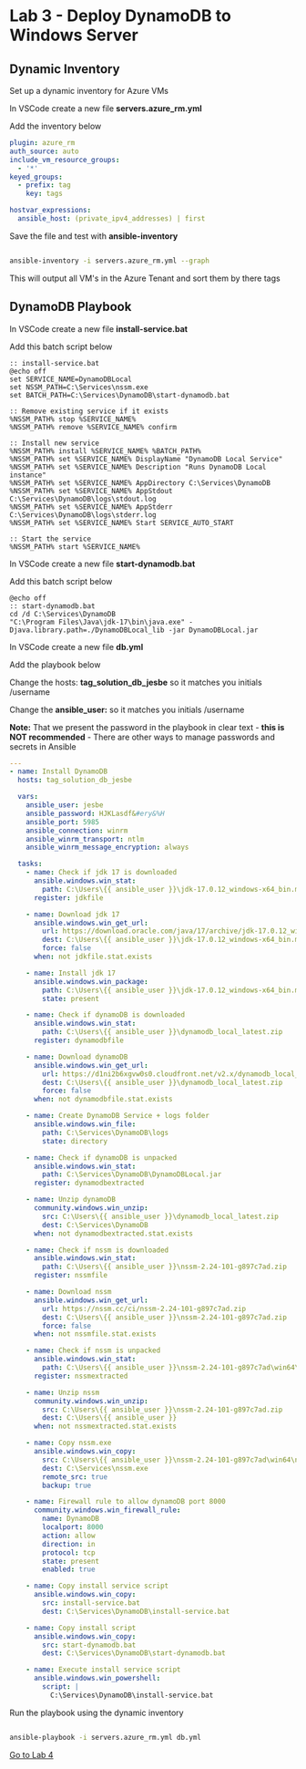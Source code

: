 # Lab 3 - Deploy DynamoDB to Windows Server

## Dynamic Inventory

Set up a dynamic inventory for Azure VMs

In VSCode create a new file __servers.azure_rm.yml__

Add the inventory below

```yaml
plugin: azure_rm
auth_source: auto
include_vm_resource_groups:
  - '*'
keyed_groups:
  - prefix: tag
    key: tags

hostvar_expressions:
  ansible_host: (private_ipv4_addresses) | first

```

Save the file and test with __ansible-inventory__

```bash

ansible-inventory -i servers.azure_rm.yml --graph

```

This will output all VM's in the Azure Tenant and sort them by there tags

## DynamoDB Playbook

In VSCode create a new file __install-service.bat__

Add this batch script below

```batch
:: install-service.bat
@echo off
set SERVICE_NAME=DynamoDBLocal
set NSSM_PATH=C:\Services\nssm.exe
set BATCH_PATH=C:\Services\DynamoDB\start-dynamodb.bat

:: Remove existing service if it exists
%NSSM_PATH% stop %SERVICE_NAME%
%NSSM_PATH% remove %SERVICE_NAME% confirm

:: Install new service
%NSSM_PATH% install %SERVICE_NAME% %BATCH_PATH%
%NSSM_PATH% set %SERVICE_NAME% DisplayName "DynamoDB Local Service"
%NSSM_PATH% set %SERVICE_NAME% Description "Runs DynamoDB Local instance"
%NSSM_PATH% set %SERVICE_NAME% AppDirectory C:\Services\DynamoDB
%NSSM_PATH% set %SERVICE_NAME% AppStdout C:\Services\DynamoDB\logs\stdout.log
%NSSM_PATH% set %SERVICE_NAME% AppStderr C:\Services\DynamoDB\logs\stderr.log
%NSSM_PATH% set %SERVICE_NAME% Start SERVICE_AUTO_START

:: Start the service
%NSSM_PATH% start %SERVICE_NAME%

```

In VSCode create a new file __start-dynamodb.bat__

Add this batch script below

```batch
@echo off
:: start-dynamodb.bat
cd /d C:\Services\DynamoDB
"C:\Program Files\Java\jdk-17\bin\java.exe" -Djava.library.path=./DynamoDBLocal_lib -jar DynamoDBLocal.jar

```

In VSCode create a new file __db.yml__

Add the playbook below

Change the hosts: __tag_solution_db_jesbe__ so it matches you initials /username

Change the __ansible_user:__ so it matches you initials /username

__Note:__ That we present the password in the playbook in clear text - __this is NOT recommended__ - There are other ways to manage passwords and secrets in Ansible

```yaml
---
- name: Install DynamoDB
  hosts: tag_solution_db_jesbe

  vars:
    ansible_user: jesbe
    ansible_password: HJKLasdf&#ery&%H
    ansible_port: 5985
    ansible_connection: winrm
    ansible_winrm_transport: ntlm
    ansible_winrm_message_encryption: always

  tasks:
    - name: Check if jdk 17 is downloaded
      ansible.windows.win_stat:
        path: C:\Users\{{ ansible_user }}\jdk-17.0.12_windows-x64_bin.msi
      register: jdkfile

    - name: Download jdk 17
      ansible.windows.win_get_url:
        url: https://download.oracle.com/java/17/archive/jdk-17.0.12_windows-x64_bin.msi
        dest: C:\Users\{{ ansible_user }}\jdk-17.0.12_windows-x64_bin.msi
        force: false
      when: not jdkfile.stat.exists

    - name: Install jdk 17
      ansible.windows.win_package:
        path: C:\Users\{{ ansible_user }}\jdk-17.0.12_windows-x64_bin.msi
        state: present

    - name: Check if dynamoDB is downloaded
      ansible.windows.win_stat:
        path: C:\Users\{{ ansible_user }}\dynamodb_local_latest.zip
      register: dynamodbfile

    - name: Download dynamoDB
      ansible.windows.win_get_url:
        url: https://d1ni2b6xgvw0s0.cloudfront.net/v2.x/dynamodb_local_latest.zip
        dest: C:\Users\{{ ansible_user }}\dynamodb_local_latest.zip
        force: false
      when: not dynamodbfile.stat.exists

    - name: Create DynamoDB Service + logs folder
      ansible.windows.win_file:
        path: C:\Services\DynamoDB\logs
        state: directory

    - name: Check if dynamoDB is unpacked
      ansible.windows.win_stat:
        path: C:\Services\DynamoDB\DynamoDBLocal.jar
      register: dynamodbextracted

    - name: Unzip dynamoDB
      community.windows.win_unzip:
        src: C:\Users\{{ ansible_user }}\dynamodb_local_latest.zip
        dest: C:\Services\DynamoDB
      when: not dynamodbextracted.stat.exists

    - name: Check if nssm is downloaded
      ansible.windows.win_stat:
        path: C:\Users\{{ ansible_user }}\nssm-2.24-101-g897c7ad.zip
      register: nssmfile

    - name: Download nssm
      ansible.windows.win_get_url:
        url: https://nssm.cc/ci/nssm-2.24-101-g897c7ad.zip
        dest: C:\Users\{{ ansible_user }}\nssm-2.24-101-g897c7ad.zip
        force: false
      when: not nssmfile.stat.exists

    - name: Check if nssm is unpacked
      ansible.windows.win_stat:
        path: C:\Users\{{ ansible_user }}\nssm-2.24-101-g897c7ad\win64\nssm.exe
      register: nssmextracted

    - name: Unzip nssm
      community.windows.win_unzip:
        src: C:\Users\{{ ansible_user }}\nssm-2.24-101-g897c7ad.zip
        dest: C:\Users\{{ ansible_user }}
      when: not nssmextracted.stat.exists

    - name: Copy nssm.exe
      ansible.windows.win_copy:
        src: C:\Users\{{ ansible_user }}\nssm-2.24-101-g897c7ad\win64\nssm.exe
        dest: C:\Services\nssm.exe
        remote_src: true
        backup: true

    - name: Firewall rule to allow dynamoDB port 8000
      community.windows.win_firewall_rule:
        name: DynamoDB
        localport: 8000
        action: allow
        direction: in
        protocol: tcp
        state: present
        enabled: true

    - name: Copy install service script
      ansible.windows.win_copy:
        src: install-service.bat
        dest: C:\Services\DynamoDB\install-service.bat

    - name: Copy install script
      ansible.windows.win_copy:
        src: start-dynamodb.bat
        dest: C:\Services\DynamoDB\start-dynamodb.bat

    - name: Execute install service script
      ansible.windows.win_powershell:
        script: |
          C:\Services\DynamoDB\install-service.bat

```

Run the playbook using the dynamic inventory

```bash

ansible-playbook -i servers.azure_rm.yml db.yml

```

[Go to Lab 4](lab4.md)
